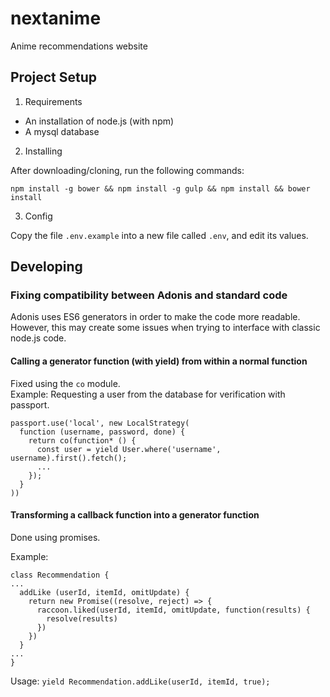 # nextanime
Anime recommendations website

## Project Setup

1) Requirements

- An installation of node.js (with npm)
- A mysql database

2) Installing

After downloading/cloning, run the following commands:

`npm install -g bower && npm install -g gulp && npm install && bower install`

3) Config

Copy the file `.env.example` into a new file called `.env`, and edit its values.

## Developing

### Fixing compatibility between Adonis and standard code

Adonis uses ES6 generators in order to make the code more readable. However, this may create some issues when trying to interface with classic node.js code.

#### Calling a generator function (with yield) from within a normal function

Fixed using the `co` module.  
Example: Requesting a user from the database for verification with passport.

    passport.use('local', new LocalStrategy(
      function (username, password, done) {
        return co(function* () {
          const user = yield User.where('username', username).first().fetch();
          ...
        });
      }
    ))

#### Transforming a callback function into a generator function

Done using promises.

Example:
    
    class Recommendation {
    ...
      addLike (userId, itemId, omitUpdate) {
        return new Promise((resolve, reject) => {
          raccoon.liked(userId, itemId, omitUpdate, function(results) {
            resolve(results)
          })
        })
      }
    ...
    }
    
Usage: `yield Recommendation.addLike(userId, itemId, true);`
